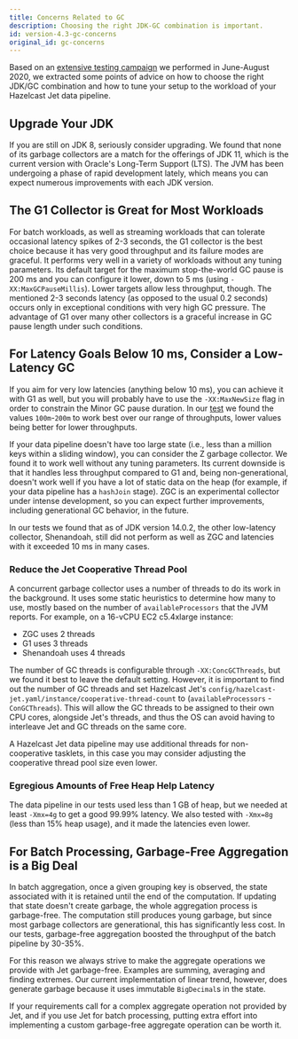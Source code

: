 ```yaml
---
title: Concerns Related to GC
description: Choosing the right JDK-GC combination is important.
id: version-4.3-gc-concerns
original_id: gc-concerns
---
```


Based on an [extensive testing
campaign](/blog/2020/06/09/jdk-gc-benchmarks-part1) we performed in
June-August 2020, we extracted some points of advice on how to choose
the right JDK/GC combination and how to tune your setup to the workload
of your Hazelcast Jet data pipeline.

## Upgrade Your JDK

If you are still on JDK 8, seriously consider upgrading. We found that
none of its garbage collectors are a match for the offerings of JDK 11,
which is the current version with Oracle's Long-Term Support (LTS). The
JVM has been undergoing a phase of rapid development lately, which means
you can expect numerous improvements with each JDK version.

## The G1 Collector is Great for Most Workloads

For batch workloads, as well as streaming workloads that can tolerate
occasional latency spikes of 2-3 seconds, the G1 collector is the best
choice because it has very good throughput and its failure modes are
graceful. It performs very well in a variety of workloads without any
tuning parameters. Its default target for the maximum stop-the-world GC
pause is 200 ms and you can configure it lower, down to 5 ms (using
`-XX:MaxGCPauseMillis`). Lower targets allow less throughput, though.
The mentioned 2-3 seconds latency (as opposed to the usual 0.2 seconds)
occurs only in exceptional conditions with very high GC pressure. The
advantage of G1 over many other collectors is a graceful increase in GC
pause length under such conditions.

## For Latency Goals Below 10 ms, Consider a Low-Latency GC

If you aim for very low latencies (anything below 10 ms), you can
achieve it with G1 as well, but you will probably have to use the
`-XX:MaxNewSize` flag in order to constrain the Minor GC pause duration.
In our [test](/blog/2020/08/05/gc-tuning-for-jet) we found the values
`100m`-`200m` to work best over our range of throughputs, lower values
being better for lower throughputs.

If your data pipeline doesn't have too large state (i.e., less than a
million keys within a sliding window), you can consider the Z garbage
collector. We found it to work well without any tuning parameters. Its
current downside is that it handles less throughput compared to G1 and,
being non-generational, doesn't work well if you have a lot of static
data on the heap (for example, if your data pipeline has a `hashJoin`
stage). ZGC is an experimental collector under intense development, so
you can expect further improvements, including generational GC behavior,
in the future.

In our tests we found that as of JDK version 14.0.2, the other
low-latency collector, Shenandoah, still did not perform as well as ZGC
and latencies with it exceeded 10 ms in many cases.

### Reduce the Jet Cooperative Thread Pool

A concurrent garbage collector uses a number of threads to do its work
in the background. It uses some static heuristics to determine how many
to use, mostly based on the number of `availableProcessors` that the JVM
reports. For example, on a 16-vCPU EC2 c5.4xlarge instance:

- ZGC uses 2 threads
- G1 uses 3 threads
- Shenandoah uses 4 threads

The number of GC threads is configurable through `-XX:ConcGCThreads`,
but we found it best to leave the default setting. However, it is
important to find out the number of GC threads and set Hazelcast Jet's
`config/hazelcast-jet.yaml/instance/cooperative-thread-count` to
(`availableProcessors` - `ConGCThreads`). This will allow the GC threads
to be assigned to their own CPU cores, alongside Jet's threads, and thus
the OS can avoid having to interleave Jet and GC threads on the same
core.

A Hazelcast Jet data pipeline may use additional threads for
non-cooperative tasklets, in this case you may consider adjusting the
cooperative thread pool size even lower.

### Egregious Amounts of Free Heap Help Latency

The data pipeline in our tests used less than 1 GB of heap, but we
needed at least `-Xmx=4g` to get a good 99.99% latency. We also tested
with `-Xmx=8g` (less than 15% heap usage), and it made the latencies
even lower.

## For Batch Processing, Garbage-Free Aggregation is a Big Deal

In batch aggregation, once a given grouping key is observed, the state
associated with it is retained until the end of the computation. If
updating that state doesn't create garbage, the whole aggregation
process is garbage-free. The computation still produces young garbage,
but since most garbage collectors are generational, this has
significantly less cost. In our tests, garbage-free aggregation boosted
the throughput of the batch pipeline by 30-35%.

For this reason we always strive to make the aggregate operations we
provide with Jet garbage-free. Examples are summing, averaging and
finding extremes. Our current implementation of linear trend, however,
does generate garbage because it uses immutable `BigDecimal`s in the
state.

If your requirements call for a complex aggregate operation not provided
by Jet, and if you use Jet for batch processing, putting extra effort
into implementing a custom garbage-free aggregate operation can be
worth it.
